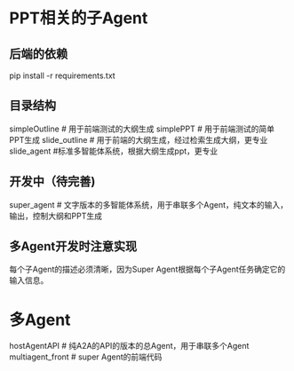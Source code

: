# PPT相关的子Agent

## 后端的依赖
pip install -r requirements.txt

## 目录结构
simpleOutline   # 用于前端测试的大纲生成
simplePPT     # 用于前端测试的简单PPT生成
slide_outline   # 用于前端的大纲生成，经过检索生成大纲，更专业
slide_agent   #标准多智能体系统，根据大纲生成ppt，更专业


## 开发中（待完善)
super_agent   # 文字版本的多智能体系统，用于串联多个Agent，纯文本的输入，输出，控制大纲和PPT生成

## 多Agent开发时注意实现
每个子Agent的描述必须清晰，因为Super Agent根据每个子Agent任务确定它的输入信息。


# 多Agent
hostAgentAPI  # 纯A2A的API的版本的总Agent，用于串联多个Agent
multiagent_front # super Agent的前端代码